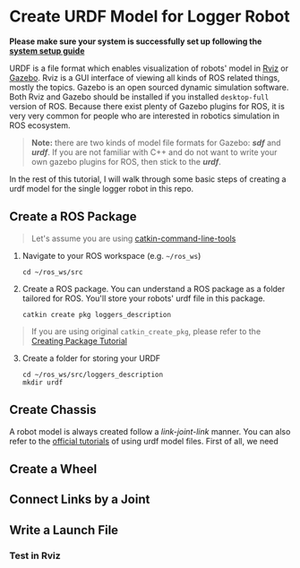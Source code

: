 # Create URDF Model for Logger Robot
**Please make sure your system is successfully set up following the [system setup guide](https://github.com/linZHank/two_loggers/blob/master/Docs/system_setup.md)**

URDF is a file format which enables visualization of robots' model in [Rviz](http://wiki.ros.org/rviz) or [Gazebo](http://gazebosim.org/). Rviz is a GUI interface of viewing all kinds of ROS related things, mostly the topics. Gazebo is an open sourced dynamic simulation software. Both Rviz and Gazebo should be installed if you installed `desktop-full` version of ROS. Because there exist plenty of Gazebo plugins for ROS, it is very very common for people who are interested in robotics simulation in ROS ecosystem.
> **Note:** there are two kinds of model file formats for Gazebo: ***sdf*** and ***urdf***. If you are not familiar with C++ and do not want to write your own gazebo plugins for ROS, then stick to the ***urdf***.

In the rest of this tutorial, I will walk through some basic steps of creating a urdf model for the single logger robot in this repo.

## Create a ROS Package
> Let's assume you are using [catkin-command-line-tools](https://catkin-tools.readthedocs.io/en/latest/)

1. Navigate to your ROS workspace (e.g. `~/ros_ws`)
    ```console
    cd ~/ros_ws/src
    ```
2. Create a ROS package. You can understand a ROS package
as a folder tailored for ROS. You'll store your robots' urdf file in this package.
    ```console
    catkin create pkg loggers_description
    ```
> If you are using original `catkin_create_pkg`, please refer to the [Creating Package Tutorial](http://wiki.ros.org/ROS/Tutorials/CreatingPackage)

3. Create a folder for storing your URDF
    ```console
    cd ~/ros_ws/src/loggers_description
    mkdir urdf
    ```
## Create Chassis
A robot model is always created follow a *link-joint-link* manner. You can also refer to the [official tutorials](http://wiki.ros.org/urdf/Tutorials) of using urdf model files.
First of all, we need

## Create a Wheel

## Connect Links by a Joint

## Write a Launch File

### Test in Rviz
